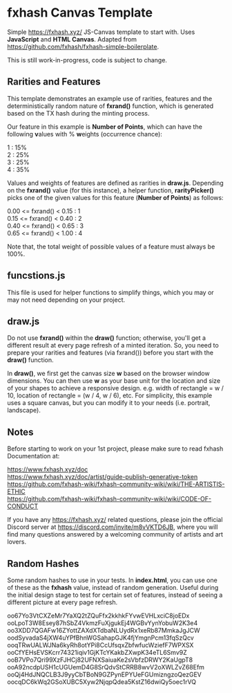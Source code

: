# fxhash Canvas Template
Simple https://fxhash.xyz/ JS-Canvas template to start with. Uses **JavaScript** and **HTML Canvas**. Adapted from https://github.com/fxhash/fxhash-simple-boilerplate.

This is still work-in-progress, code is subject to change.

## Rarities and Features

This template demonstrates an example use of rarities, features and the deterministically random nature of **fxrand()** function, which is generated based on the TX hash during the minting process.

Our feature in this example is **Number of Points**, which can have the following **v**alues with % **w**eights (occurrence chance):

1 : 15%  
2 : 25%  
3 : 25%  
4 : 35%  

Values and weights of features are defined as rarities in **draw.js**. Depending on the **fxrand()** value (for this instance), a helper function, **rarityPicker()** picks one of the given values for this feature (**Number of Points**) as follows:

0.00 <= fxrand() < 0.15 : 1  
0.15 <= fxrand() < 0.40 : 2  
0.40 <= fxrand() < 0.65 : 3  
0.65 <= fxrand() < 1.00 : 4

Note that, the total weight of possible values of a feature must always be 100%.

## funcstions.js
This file is used for helper functions to simplify things, which you may or may not need depending on your project.

## draw.js
Do not use **fxrand()** within the **draw()** function; otherwise, you'll get a different result at every page refresh of a minted iteration. So, you need to prepare your rarities and features (via fxrand()) before you start with the **draw()** function.

In **draw()**, we first get the canvas size **w** based on the browser window dimensions. You can then use **w** as your base unit for the location and size of your shapes to achieve a responsive design. e.g. width of rectangle = w / 10, location of rectangle = (w / 4, w / 6), etc. For simplicity, this example uses a square canvas, but you can modify it to your needs (i.e. portrait, landscape).

## Notes
Before starting to work on your 1st project, please make sure to read fxhash Documentation at:

https://www.fxhash.xyz/doc  
https://www.fxhash.xyz/doc/artist/guide-publish-generative-token  
https://github.com/fxhash-wiki/fxhash-community-wiki/wiki/THE-ARTISTIS-ETHIC  
https://github.com/fxhash-wiki/fxhash-community-wiki/wiki/CODE-OF-CONDUCT

If you have any https://fxhash.xyz/ related questions, please join the official Discord server at https://discord.com/invite/m8vVKTD6JB, where you will find many questions answered by a welcoming community of artists and art lovers.

## Random Hashes
Some random hashes to use in your tests. In **index.html**, you can use one of these as the **fxhash** value, instead of random generation. Useful during the initial design stage to test for certain set of features, instead of seeing a different picture at every page refresh.

oo67Yo3VtCXZeMr7YaXQ2tZQuFfx2kkhkFYvwEVHLxciC8joEDx  
ooLpoT3W8Esey87hSbZ4VkmzFuXjgukEj4WGBvYynYobuW2K3e4  
oo3XDD7QGAFw16ZYottZAXdXTdbaNLUydRx1xeRb87MmkaJgJCW  
oodSyvadaS4jXW4uYPfBhnWGSahapGJK4fjYmgnPcm13fqSzQcv  
ooqTRwUALWJNa6kyRh8otYPi8CcUfsqxZbfwfucWziefF7WPXSX  
ooCfYEHsEVSKcrr74321iqiv1GjKTcYKakbZXwpK34eTL6Smv9Z  
ooB7VPo7Qri99XzFJHCj82UFNXSaiuaKe2sVbfzDRWY2KaUgpT8  
ooA92ncdpUSH1cUGUemD4G8SrQdvStCRRB8wvV2oXWLZvZ68Efm  
ooQj4HdJNQCLB3J9yyCbTBoN9GZPynEPYUeFGUmizngzoQezGEV  
oocqDC6kWq2GSoXUBC5Xyw2NjqpQdea5KstZ16dwiQy5oec1rVQ
